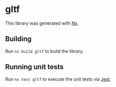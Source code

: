 # gltf

This library was generated with [Nx](https://nx.dev).

## Building

Run `nx build gltf` to build the library.

## Running unit tests

Run `nx test gltf` to execute the unit tests via [Jest](https://jestjs.io).

